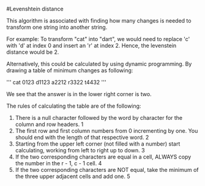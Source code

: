 #Levenshtein distance

This algorithm is associated with finding how many
changes is needed to transform one string into another
string.

For example: To transform "cat" into "dart", we would
need to replace 'c' with 'd' at index 0 and insert an
'r' at index 2. Hence, the levenstein distance would
be 2.

Alternatively, this could be calculated by using
dynamic programming. By drawing a table of minimum
changes as following:

'''
  cat
 0123
d1123
a2212
r3322
t4432
'''

We see that the answer is in the lower right corner
is two.

The rules of calculating the table are of the following:

1. There is a null character followed by the word by character for the column and row headers. 1
2. The first row and first column numbers from 0 incrementing by one. You should end with the length of that respective word. 2
3. Starting from the upper left corner (not filled with a number) start calculating, working from left to right up to down. 3
4. If the two corresponding characters are equal in a cell, ALWAYS copy the number in the r - 1, c - 1 cell. 4
5. If the two corresponding characters are NOT equal, take the minimum of the three upper adjacent cells and add one. 5
